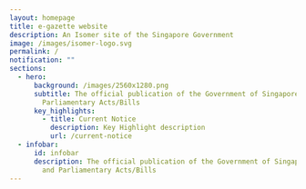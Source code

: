 ```yaml
---
layout: homepage
title: e-gazette website
description: An Isomer site of the Singapore Government
image: /images/isomer-logo.svg
permalink: /
notification: ""
sections:
  - hero:
      background: /images/2560x1280.png
      subtitle: The official publication of the Government of Singapore’s Notices and
        Parliamentary Acts/Bills
      key_highlights:
        - title: Current Notice
          description: Key Highlight description
          url: /current-notice
  - infobar:
      id: infobar
      description: The official publication of the Government of Singapore’s Notices
        and Parliamentary Acts/Bills
---
```


